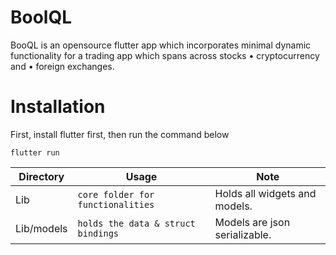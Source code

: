 # BoolQL
BooQL is an opensource flutter app which incorporates minimal dynamic functionality for a trading app which spans across stocks • cryptocurrency and • foreign exchanges.

# Installation
First, install flutter first, then run the command below

```
flutter run
```

Directory    | Usage                     | Note
---------- | ------------------------- | --------------------------------------------------------------
Lib      | `core folder for functionalities` | Holds all widgets and models.
Lib/models       | `holds the data & struct bindings` | Models are json serializable.
